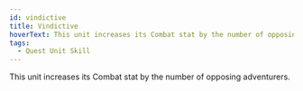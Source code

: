 ```yaml
---
id: vindictive
title: Vindictive
hoverText: This unit increases its Combat stat by the number of opposing adventurers.
tags:
  - Quest Unit Skill
---
```


This unit increases its Combat stat by the number of opposing adventurers.